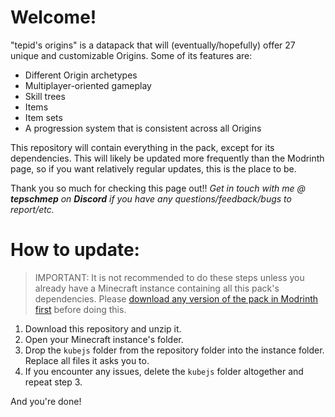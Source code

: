 # Welcome!

"tepid's origins" is a datapack that will (eventually/hopefully) offer 27 unique and customizable Origins. Some of its features are:

- Different Origin archetypes
- Multiplayer-oriented gameplay
- Skill trees
- Items
- Item sets
- A progression system that is consistent across all Origins

This repository will contain everything in the pack, except for its dependencies. This will likely be updated more frequently than the Modrinth page, so if you want relatively regular updates, this is the place to be.

Thank you so much for checking this page out!!
*Get in touch with me @ **tepschmep** on **Discord** if you have any questions/feedback/bugs to report/etc.*

# How to update:

> IMPORTANT: It is not recommended to do these steps unless you already have a Minecraft instance containing all this pack's dependencies. Please [download any version of the pack in Modrinth first](https://modrinth.com/user/tepid) before doing this.

1. Download this repository and unzip it.
2. Open your Minecraft instance's folder.
3. Drop the `kubejs` folder from the repository folder into the instance folder. Replace all files it asks you to.
4. If you encounter any issues, delete the `kubejs` folder altogether and repeat step 3.

And you're done!
